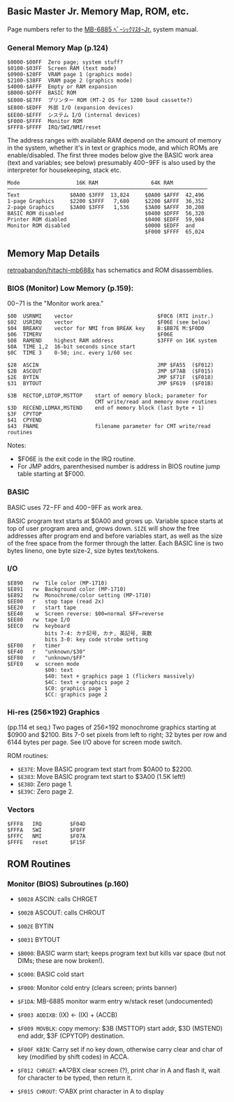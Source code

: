Basic Master Jr. Memory Map, ROM, etc.
--------------------------------------

Page numbers refer to the [MB-6885 ﾍﾞｰｼｯｸﾏｽﾀｰJr.][ar-bmj] system manual.

### General Memory Map (p.124)

    $0000-$00FF  Zero page; system stuff?
    $0100-$03FF  Screen RAM (text mode)
    $0900-$20FF  VRAM page 1 (graphics mode)
    $2100-$38FF  VRAM page 2 (graphics mode)
    $4000-$AFFF  Empty or RAM expansion
    $B000-$DFFF  BASIC ROM
    $E000-$E7FF  プリンター ROM (MT-2 OS for 1200 baud cassette?)
    $E800-$EDFF  外部 I/O (expansion devices)
    $EE00-$EFFF  システム I/O (internal devices)
    $F000-$FFFF  Monitor ROM
    $FFF8-$FFFF  IRQ/SWI/NMI/reset

The address ranges with available RAM depend on the amount of memory in the
system, whether it's in text or graphics mode, and which ROMs are
enable/disabled. The first three modes below give the BASIC work area (text
and variables; see below) presumably $400-$9FF is also used by the
interpreter for housekeeping, stack etc.

    Mode                  16K RAM                 64K RAM
    ────────────────────────────────────────────────────────────────
    Text                $0A00 $3FFF  13,824     $0A00 $AFFF  42,496
    1-page Graphics     $2200 $3FFF   7,680     $2200 $AFFF  36,352
    2-page Graphics     $3A00 $3FFF   1,536     $3A00 $AFFF  30,208
    BASIC ROM disabled                          $0400 $DFFF  56,320
    Printer ROM diabled                         $0400 $EDFF  59,904
    Monitor ROM disabled                        $0000 $EDFF  and
                                                $F000 $FFFF  65,024

Memory Map Details
------------------

[retroabandon/hitachi-mb688x][ra/mb688x] has schematics and ROM disassemblies.

### BIOS (Monitor) Low Memory (p.159):

$00-$71 is the "Monitor work area."

    $00  USRNMI    vector                           $F0C6 (RTI instr.)
    $02  USRIRQ    vector                           $F06E (see below)
    $04  BREAKV    vector for NMI from BREAK key    B:$BB7E M:$F0D0
    $06  TIMERV                                     $F06E
    $08  RAMEND    highest RAM address              $3FFF on 16K system
    $0A  TIME 1,2  16-bit seconds since start
    $0C  TIME 3    0-50; inc. every 1/60 sec

    $28  ASCIN                                      JMP $FA55  ($F012)
    $2B  ASCOUT                                     JMP $F7AB  ($F015)
    $2E  BYTIN                                      JMP $F71F  ($F018)
    $31  BYTOUT                                     JMP $F619  ($F01B)

    $3B  RECTOP,LDTOP,MSTTOP    start of memory block; parameter for
                                CMT write/read and memory move routines
    $3D  RECEND,LDMAX,MSTEND    end of memory block (last byte + 1)
    $3F  CPYTOP
    $41  CPYEND
    $43  FNAME                  filename parameter for CMT write/read routines

Notes:
- $F06E is the exit code in the IRQ routine.
- For JMP addrs, parenthesised number is address in BIOS routine jump table
  starting at $F000.

### BASIC

BASIC uses $72-$FF and $400-$9FF as work area.

BASIC program text starts at $0A00 and grows up. Variable space starts
at top of user program area and, grows down. `SIZE` will show the free
addresses after program end and before variables start, as well as the size
of the free space from the former through the latter. Each BASIC line is
two bytes lineno, one byte size-2, size bytes text/tokens.

### I/O

    $E890   rw  Tile color (MP-1710)
    $E891   rw  Background color (MP-1710)
    $E892   rw  Monochrome/color setting (MP-1710)
    $EE00   r   stop tape (read 2x)
    $EE20   r   start tape
    $EE40    w  Screen reverse: $00=normal $FF=reverse
    $EE80   rw  tape I/O
    $EEC0   rw  keyboard
                bits 7-4: カナ記号, カナ, 英記号, 英数
                bits 3-0: key code strobe setting
    $EF00   r   timer
    $EF40   r   "unknown/$30"
    $EF80   r   "unknown/$FF"
    $EFE0    w  screen mode
                $00: text
                $40: text + graphics page 1 (flickers massively)
                $4C: text + graphics page 2
                $C0: graphics page 1
                $CC: graphics page 2

### Hi-res (256×192) Graphics

(pp.114 et seq.) Two pages of 256×192 monochrome graphics starting at
$0900 and $2100. Bits 7-0 set pixels from left to right; 32 bytes per
row and 6144 bytes per page. See I/O above for screen mode switch.

ROM routines:
- `$E37E`: Move BASIC program text start from $0A00 to $2200.
- `$E383`: Move BASIC program text start to $3A00 (1.5K left!)
- `$E38D`: Zero page 1.
- `$E39C`: Zero page 2.

### Vectors

    $FFF8   IRQ         $F04D
    $FFFA   SWI         $F0FF
    $FFFC   NMI         $F07A
    $FFFE   reset       $F15F


ROM Routines
------------

### Monitor (BIOS) Subroutines (p.160)


- `$0028` ASCIN: calls CHRGET
- `$002B` ASCOUT: calls CHROUT
- `$002E` BYTIN
- `$0031` BYTOUT


- `$B000`: BASIC warm start; keeps program text but kills var space
  (but not DIMs; these are now broken!).
- `$C000`: BASIC cold start

- `$F000`: Monitor cold entry (clears screen; prints banner)
- `$F1DA`: MB-6885 monitor warm entry w/stack reset (undocumented)
- `$F003 ADDIXB`: (IX) ← (IX) + (ACCB)
- `$F009 MOVBLK`: copy memory: $3B (MSTTOP) start addr, $3D (MSTEND) end
  addr, $3F (CPYTOP) destination.
- `$F00F KBIN`: Carry set if no key down, otherwise carry clear and char of
  key (modified by shift codes) in ACCA.
- `$F012 CHRGET`: ♠A♡BX clear screen (?), print char in A and flash it,
  wait for character to be typed, then return it.
- `$F015 CHROUT`: ♡ABX print character in A to display



<!-------------------------------------------------------------------->
[ar-bmj]: https://archive.org/details/Hitachi_MB-6885_Basic_Master_Jr/
[ra/mb688x]: https://gitlab.com/retroabandon/hitachi-mb688x
